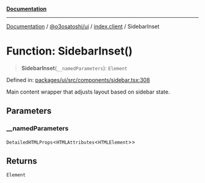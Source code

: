 [**Documentation**](../../../../README.md)

***

[Documentation](../../../../README.md) / [@o3osatoshi/ui](../../README.md) / [index.client](../README.md) / SidebarInset

# Function: SidebarInset()

> **SidebarInset**(`__namedParameters`): `Element`

Defined in: [packages/ui/src/components/sidebar.tsx:308](https://github.com/o3osatoshi/experiment/blob/54ab00df974a3e9f8283fbcd8c611ed1e0274132/packages/ui/src/components/sidebar.tsx#L308)

Main content wrapper that adjusts layout based on sidebar state.

## Parameters

### \_\_namedParameters

`DetailedHTMLProps`\<`HTMLAttributes`\<`HTMLElement`\>\>

## Returns

`Element`
